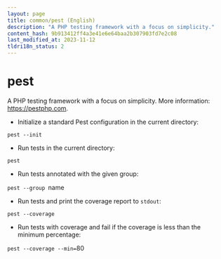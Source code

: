 ```yaml
---
layout: page
title: common/pest (English)
description: "A PHP testing framework with a focus on simplicity."
content_hash: 9b913412ff4a3e41e6e64baa2b307903fd7e2c08
last_modified_at: 2023-11-12
tldri18n_status: 2
---
```

# pest

A PHP testing framework with a focus on simplicity.
More information: <https://pestphp.com>.

- Initialize a standard Pest configuration in the current directory:

`pest --init`

- Run tests in the current directory:

`pest`

- Run tests annotated with the given group:

`pest --group `<span class="tldr-var badge badge-pill bg-dark-lm bg-white-dm text-white-lm text-dark-dm font-weight-bold">name</span>

- Run tests and print the coverage report to `stdout`:

`pest --coverage`

- Run tests with coverage and fail if the coverage is less than the minimum percentage:

`pest --coverage --min=`<span class="tldr-var badge badge-pill bg-dark-lm bg-white-dm text-white-lm text-dark-dm font-weight-bold">80</span>
